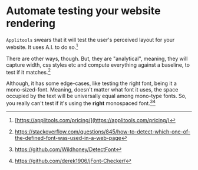 # Automate testing your website rendering

`Applitools` swears that it will test the user's perceived layout for your website. It uses A.I. to do so.[^1]

There are other ways, though. But, they are "analytical", meaning, they will capture width, css styles etc and compute everything against a baseline, to test if it matches.[^2]

Although, it has some edge-cases, like testing the right font, being it a mono-sized-font. Meaning, doesn't matter what font it uses, the space occupied by the text will be universally equal among mono-type fonts. So, you really can't test if it's using the **right** monospaced font.[^3][^4]

[^1]: [https://applitools.com/pricing/](https://applitools.com/pricing/)
[^2]: https://stackoverflow.com/questions/845/how-to-detect-which-one-of-the-defined-font-was-used-in-a-web-page
[^3]: https://github.com/Wildhoney/DetectFont
[^4]: https://github.com/derek1906/jFont-Checker/
